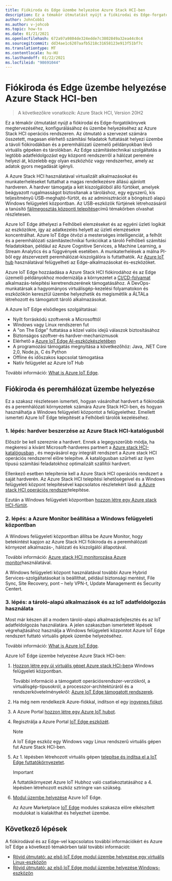 ```yaml
---
title: Fiókiroda és Edge üzembe helyezése Azure Stack HCI-ben
description: Ez a témakör útmutatást nyújt a fiókirodai és Edge-forgatókönyvek megtervezéséhez, konfigurálásához és üzembe helyezéséhez az Azure Stack HCI operációs rendszeren.
author: JohnCobb1
ms.author: v-johcob
ms.topic: how-to
ms.date: 01/21/2021
ms.openlocfilehash: 672a97a9804de324edde7c3802849a32ea44c0c4
ms.sourcegitcommit: dd34ae1c6207aafb5218c31658123e913f51bf7c
ms.translationtype: MT
ms.contentlocale: hu-HU
ms.lasthandoff: 01/22/2021
ms.locfileid: "98691044"
---
```

# <a name="deploy-branch-office-and-edge-on-azure-stack-hci"></a>Fiókiroda és Edge üzembe helyezése Azure Stack HCI-ben

>A következőkre vonatkozik: Azure Stack HCI, Version 20H2

Ez a témakör útmutatást nyújt a fiókirodai és Edge-forgatókönyvek megtervezéséhez, konfigurálásához és üzembe helyezéséhez az Azure Stack HCI operációs rendszeren. Az útmutató a szervezet számára összetett, magasan elérhető számítási feladatok futtatását helyezi üzembe a távoli fiókirodákban és a peremhálózati üzemelő példányokban lévő virtuális gépeken és tárolókban. Az Edge számítástechnikai szolgáltatás a legtöbb adatfeldolgozást egy központi rendszerről a hálózat peremére helyezi át, közelebb egy olyan eszközhöz vagy rendszerhez, amely az adatok gyors megadását igényli.

A Azure Stack HCI használatával virtualizált alkalmazásokat és munkaterheléseket futtathat a magas rendelkezésre állású ajánlott hardveren. A hardver támogatja a két kiszolgálóból álló fürtöket, amelyek beágyazott rugalmasságot biztosítanak a tároláshoz, egy egyszerű, kis teljesítményű USB-meghajtó-fürtöt, és az adminisztrációt a böngésző alapú Windows felügyeleti központban. Az USB-eszközök fürtjének létrehozásáról a tanúsító [fájlmegosztás központi telepítése](https://docs.microsoft.com/windows-server/failover-clustering/file-share-witness)című témakörben olvashat részletesen.

Azure IoT Edge áthelyezi a Felhőbeli elemzéseket és az egyéni üzleti logikát az eszközökre, így az adatkezelés helyett az üzleti elemzésekre koncentrálhat. Azure IoT Edge ötvözi a mesterséges intelligenciát, a felhőt és a peremhálózati számítástechnikai funkciókat a tároló Felhőbeli számítási feladatokban, például az Azure Cognitive Services, a Machine Learning, a Stream Analytics és a függvények esetében. A munkaterhelések a málna PI-ből egy átszervezett peremhálózat-kiszolgálóra is futtathatók. Az [Azure IoT hub](https://azure.microsoft.com/services/iot-hub) használatával felügyelheti az Edge-alkalmazásokat és-eszközöket.

Azure IoT Edge hozzáadása a Azure Stack HCI fiókirodához és az Edge üzemelő példányokhoz modernizálja a környezetet a [CI/CD-folyamat](https://docs.microsoft.com/azure/iot-edge/how-to-continuous-integration-continuous-deployment) alkalmazás-telepítési keretrendszerének támogatásához. A DevOps-munkatársak a hagyományos virtuálisgép-kezelési folyamatokon és eszközökön keresztül üzembe helyezhetik és megismétlik a ÁLTALa létrehozott és támogatott tároló alkalmazásokat.

A Azure IoT Edge elsődleges szolgáltatásai:
- Nyílt forráskódú szoftverek a Microsofttól
- Windows vagy Linux rendszeren fut
- A "on The Edge" futtatása a közel valós idejű válaszok biztosításához
- Biztonságos szoftver-és hardver-mechanizmusok
- Elérhető a [Azure IoT Edge AI-eszközkészletében](https://github.com/Azure/ai-toolkit-iot-edge)
- A programozási támogatás megnyitása a következőhöz: Java, .NET Core 2,0, Node.js, C és Python
- Offline és időszakos kapcsolat támogatása
- Natív felügyelet az Azure IoT Hub

További információ: [What is Azure IoT Edge](https://docs.microsoft.com/azure/iot-edge/about-iot-edge).

## <a name="deploy-branch-office-and-edge"></a>Fiókiroda és peremhálózat üzembe helyezése
Ez a szakasz részletesen ismerteti, hogyan vásárolhat hardvert a fiókirodák és a peremhálózati környezetek számára Azure Stack HCI-ben, és hogyan használhatja a Windows felügyeleti központot a felügyelethez. Emellett ismerteti Azure IoT Edge telepítését a Felhőbeli tárolók kezeléséhez.

### <a name="step-1-acquire-hardware-from-the-azure-stack-hci-catalog"></a>1. lépés: hardver beszerzése az Azure Stack HCI-katalógusból
Először be kell szereznie a hardvert. Ennek a legegyszerűbb módja, ha megkeresi a kívánt Microsoft-hardveres partnert a [Azure stack HCI-katalógusban](https://hcicatalog.azurewebsites.net) , és megvásárol egy integrált rendszert a Azure stack HCI operációs rendszerrel előre telepítve. A katalógusban szűrheti az ilyen típusú számítási feladatokhoz optimalizált szállítói hardvert.

Ellenkező esetben telepítenie kell a Azure Stack HCI operációs rendszert a saját hardverén. Az Azure Stack HCI telepítési lehetőségeivel és a Windows felügyeleti központ telepítésével kapcsolatos részletekért lásd: [a Azure stack HCI operációs rendszer](./operating-system.md)telepítése.

Ezután a Windows felügyeleti központban [hozzon létre egy Azure stack HCI-fürtöt](./create-cluster.md).

### <a name="step-2-set-up-azure-monitor-in-windows-admin-center"></a>2. lépés: a Azure Monitor beállítása a Windows felügyeleti központban
A Windows felügyeleti központban állítsa be Azure Monitor, hogy betekintést kapjon az Azure Stack HCI fiókiroda és a peremhálózati környezet alkalmazás-, hálózati és kiszolgálói állapotával.

További információ: [Azure stack HCI monitorozása Azure monitor](../manage/azure-monitor.md)használatával.

A Windows felügyeleti központ használatával további Azure Hybrid Services-szolgáltatásokat is beállíthat, például biztonsági mentést, File Sync, Site Recovery, pont – hely VPN-t, Update Managementt és Security Centert.

### <a name="step-3-use-container-based-apps-and-iot-data-processing"></a>3. lépés: a tároló-alapú alkalmazások és az IoT adatfeldolgozás használata
Most már készen áll a modern tároló-alapú alkalmazásfejlesztés és az IoT adatfeldolgozás használatára. A jelen szakaszban ismertetett lépések végrehajtásához használja a Windows felügyeleti központot Azure IoT Edge rendszert futtató virtuális gépek üzembe helyezéséhez.

További információ: [What is Azure IoT Edge](https://docs.microsoft.com/azure/iot-edge/about-iot-edge).

Azure IoT Edge üzembe helyezése Azure Stack HCI-ben:
1. [Hozzon létre egy új virtuális gépet Azure stack HCI-ben](https://docs.microsoft.com/windows-server/manage/windows-admin-center/use/manage-virtual-machines#create-a-new-virtual-machine)a Windows felügyeleti központban.

    További információ a támogatott operációsrendszer-verziókról, a virtuálisgép-típusokról, a processzor-architektúráról és a rendszerkövetelményekről: [Azure IoT Edge támogatott rendszerek](https://docs.microsoft.com/azure/iot-edge/support).

1. Ha még nem rendelkezik Azure-fiókkal, indítson el egy [ingyenes fiókot](https://azure.microsoft.com/free).
1. A Azure Portal [hozzon létre egy Azure IoT hubot](https://docs.microsoft.com/azure/iot-edge/quickstart#create-an-iot-hub).
1. Regisztrálja a Azure Portal [IoT Edge eszközét](https://docs.microsoft.com/azure/iot-edge/quickstart#register-an-iot-edge-device).

    >[!NOTE]
    > A IoT Edge eszköz egy Windows vagy Linux rendszerű virtuális gépen fut Azure Stack HCI-ben.

1. Az 1. lépésben létrehozott virtuális gépen [telepítse és indítsa el a IoT Edge futtatókörnyezetet](https://docs.microsoft.com/azure/iot-edge/quickstart#install-and-start-the-iot-edge-runtime).

   >[!IMPORTANT]
   > A futtatókörnyezet Azure IoT Hubhoz való csatlakoztatásához a 4. lépésben létrehozott eszköz sztringre van szükség.

1. [Modul üzembe helyezése](https://docs.microsoft.com/azure/iot-edge/quickstart#deploy-a-module) Azure IoT Edge.

    Az Azure Marketplace [IoT Edge](https://azuremarketplace.microsoft.com/marketplace/apps/category/internet-of-things?page=1&subcategories=iot-edge-modules) modules szakasza előre elkészített modulokat is kialakíthat és helyezhet üzembe.

## <a name="next-steps"></a>Következő lépések
A fiókirodával és az Edge-vel kapcsolatos további információkért és Azure IoT Edge a következő témakörben talál további információt:
- [Rövid útmutató: az első IoT Edge modul üzembe helyezése egy virtuális Linux-eszközön](https://docs.microsoft.com/azure/iot-edge/quickstart-linux?view=iotedge-2018-06&preserve-view=true)
- [Rövid útmutató: az első IoT Edge modul üzembe helyezése Windows-eszközön](https://docs.microsoft.com/azure/iot-edge/quickstart?view=iotedge-2018-06&preserve-view=true)
